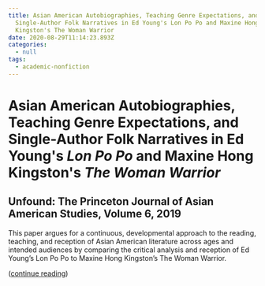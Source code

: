 ```yaml
---
title: Asian American Autobiographies, Teaching Genre Expectations, and
  Single-Author Folk Narratives in Ed Young's Lon Po Po and Maxine Hong
  Kingston's The Woman Warrior
date: 2020-08-29T11:14:23.893Z
categories:
  - null
tags:
  - academic-nonfiction
---
```

# Asian American Autobiographies, Teaching Genre Expectations, and Single-Author Folk Narratives in Ed Young's *Lon Po Po* and Maxine Hong Kingston's *The Woman Warrior*

## Unfound: The Princeton Journal of Asian American Studies, Volume 6, 2019

This paper argues for a continuous, developmental approach to the reading, teaching, and reception of Asian American literature across ages and intended audiences by comparing the critical analysis and reception of Ed Young’s Lon Po Po to Maxine Hong Kingston’s The Woman Warrior. 

([continue reading](https://issuu.com/unfoundjournal/docs/unfound_2019/32))